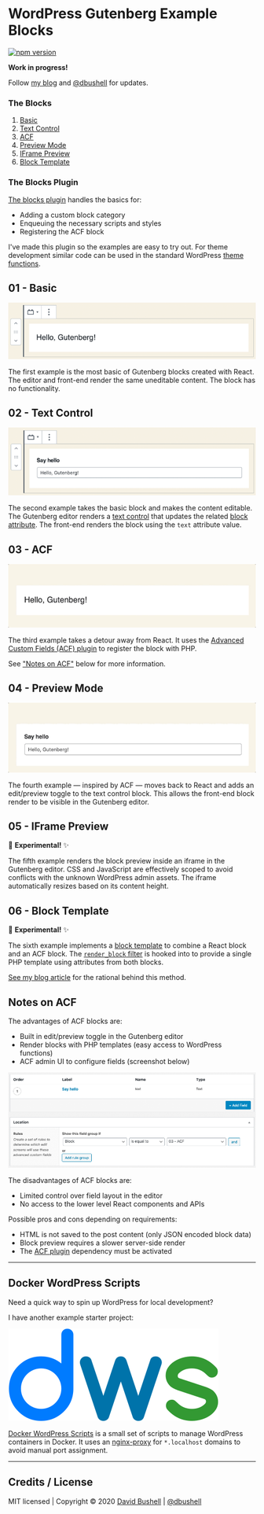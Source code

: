 # WordPress Gutenberg Example Blocks

[![npm version](https://badge.fury.io/js/dbushell-gutenberg-example.svg)](https://badge.fury.io/js/dbushell-gutenberg-example)

**Work in progress!**

Follow [my blog](https://dbushell.com/blog/) and [@dbushell](https://twitter.com/dbushell) for updates.

### The Blocks

  1. [Basic](#01---basic)
  2. [Text Control](#02---text-control)
  3. [ACF](#03---acf)
  4. [Preview Mode](#04---preview-mode)
  5. [IFrame Preview](#05---iframe-preview)
  6. [Block Template](#06---block-template)

### The Blocks Plugin

[The blocks plugin](/blocks-plugin/) handles the basics for:

  * Adding a custom block category
  * Enqueuing the necessary scripts and styles
  * Registering the ACF block

I've made this plugin so the examples are easy to try out. For theme development similar code can be used in the standard WordPress [theme functions](https://developer.wordpress.org/themes/basics/theme-functions/).

## 01 - Basic

![A basic Gutenberg block example](/.github/gutenberg-01-basic.png)

The first example is the most basic of Gutenberg blocks created with React. The editor and front-end render the same uneditable content. The block has no functionality.

## 02 - Text Control

![A Gutenberg block example with a Text Control](/.github/gutenberg-02-text-control.png)

The second example takes the basic block and makes the content editable. The Gutenberg editor renders a [text control](https://github.com/WordPress/gutenberg/tree/master/packages/components/src/text-control) that updates the related [block attribute](https://developer.wordpress.org/block-editor/developers/block-api/block-attributes/). The front-end renders the block using the `text` attribute value.

## 03 - ACF

![A Gutenberg block example registered with the ACF plugin](/.github/gutenberg-03-acf.gif)

The third example takes a detour away from React. It uses the [Advanced Custom Fields (ACF) plugin](https://www.advancedcustomfields.com/) to register the block with PHP.

See ["Notes on ACF"](#notes-on-acf) below for more information.

## 04 - Preview Mode

![A Gutenberg block example with an edit/preview toggle](/.github/gutenberg-04-preview-mode.gif)

The fourth example — inspired by ACF — moves back to React and adds an edit/preview toggle to the text control block. This allows the front-end block render to be visible in the Gutenberg editor.

## 05 - IFrame Preview

🧪 **Experimental!** ✨

The fifth example renders the block preview inside an iframe in the Gutenberg editor. CSS and JavaScript are effectively scoped to avoid conflicts with the unknown WordPress admin assets. The iframe automatically resizes based on its content height.

## 06 - Block Template

🧪 **Experimental!** ✨

The sixth example implements a [block template](https://developer.wordpress.org/block-editor/developers/block-api/block-templates/) to combine a React block and an ACF block. The [`render_block` filter](https://developer.wordpress.org/reference/functions/render_block/) is hooked into to provide a single PHP template using attributes from both blocks.

[See my blog article](https://dbushell.com/2020/04/24/wordpress-gutenberg-react-and-advanced-custom-fields/) for the rational behind this method.

## Notes on ACF

The advantages of ACF blocks are:

  * Built in edit/preview toggle in the Gutenberg editor
  * Render blocks with PHP templates (easy access to WordPress functions)
  * ACF admin UI to configure fields (screenshot below)

![A Gutenberg block example registered with the ACF plugin](/.github/gutenberg-03-acf-configuration.png)

The disadvantages of ACF blocks are:

  * Limited control over field layout in the editor
  * No access to the lower level React components and APIs

Possible pros and cons depending on requirements:

  * HTML is not saved to the post content (only JSON encoded block data)
  * Block preview requires a slower server-side render
  * The [ACF plugin](https://www.advancedcustomfields.com/) dependency must be activated

* * *

## Docker WordPress Scripts

Need a quick way to spin up WordPress for local development?

I have another example starter project:

[![Docker WordPress Scripts](/.github/dws-logo.svg)](https://github.com/dbushell/docker-wordpress-scripts)

[Docker WordPress Scripts](https://github.com/dbushell/docker-wordpress-scripts) is a small set of scripts to manage WordPress containers in Docker. It uses an [nginx-proxy](https://github.com/jwilder/nginx-proxy/) for `*.localhost` domains to avoid manual port assignment.

* * *

## Credits / License

MIT licensed | Copyright © 2020 [David Bushell](https://dbushell.com) | [@dbushell](https://twitter.com/dbushell)

